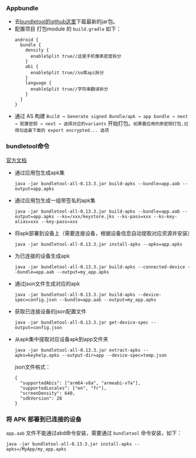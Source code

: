 ### Appbundle

* 去[bundletool的github这里](https://github.com/google/bundletool/releases)下载最新的jar包。
* 配置项目 打包module 的 `build.gradle` 如下：
  ```
  android {
    bundle {
      density {
        enableSplit true//这是手机像素密度拆分
      }
      abi {
        enableSplit true//so库api拆分
      }
      language {
        enableSplit true//字符串翻译拆分
      }
    }
  }
  ```
* 通过 AS 构建 `Build → Generate signed Bundle/apk → app bundle → next → 配置密钥 → next → 选择对应的variants` 开始打包。`如果要应用的原密钥打包,记得勾选最下面的 export encrypted... 选项`




### bundletool命令

[官方文档](https://developer.android.google.cn/studio/command-line/bundletool)

* 通过应用包生成apk集
  ```
  java -jar bundletool-all-0.13.3.jar build-apks --bundle=app.aab --output=app.apks
  ```
  
* 通过应用包生成一组带签名的apk集
  ```
  java -jar bundletool-all-0.13.3.jar build-apks --bundle=app.aab --output=app.apks --ks=/xxx/keystore.jks --ks-pass=xxx --ks-key-alias=xxx --key-pass=xxx
  ```
  
* 将apk部署到设备上（需要连接设备，根据设备信息自动提取对应资源并安装）
  ```
  java -jar bundletool-all-0.13.3.jar install-apks --apks=app.apks
  ```
  
* 为已连接的设备生成apk
  ```
  java -jar bundletool-all-0.13.3.jar build-apks --connected-device --bundle=app.aab --output=my_app.apks
  ```
  
* 通过json文件生成对应的apk
  ```
  java -jar bundletool-all-0.13.3.jar build-apks --device-spec=config.json --bundle=app.aab --output=my_app.apks
  ```
  
* 获取已连接设备的json配置文件
  ```
  java -jar bundletool-all-0.13.3.jar get-device-spec --output=config.json
  ```
    
* 从apk集中提取对应设备apk到app文件夹
  ```
  java -jar bundletool-all-0.13.3.jar extract-apks --apks=keyhelp.apks --output-dir=app --device-spec=temp.json
  ```
  json文件格式：
  ```
  {
    "supportedAbis": ["arm64-v8a", "armeabi-v7a"],
    "supportedLocales": ["en", "fr"],
    "screenDensity": 640,
    "sdkVersion": 28
  }
  ```
  
### 将 APK 部署到已连接的设备
`app.aab` 文件不能通过abd命令安装，需要通过 `bundletool` 命令安装，如下：
```
java -jar bundletool-all-0.13.3.jar install-apks --apks=/MyApp/my_app.apks
```
